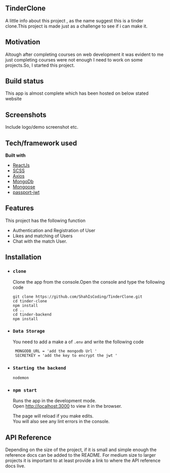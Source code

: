 ## TinderClone
A little info about this project , as the name suggest this is a tinder clone.This project is made just as a challenge to see if i can make it.

## Motivation
Altough after completing courses on web development it was evident to me just completing courses were not enough I need to work on some projects.So, I started this project.

## Build status
This app is almost complete which has been hosted on below stated website


## Screenshots
Include logo/demo screenshot etc.

## Tech/framework used
<b>Built with</b>
- [ReactJs](https://reactjs.org/)
- [SCSS](https://sass-lang.com/)
- [Axios](https://axios-http.com/)
- [MongoDb](https://www.mongodb.com)
- [Mongoose](https://mongoosejs.com/docs/guide.html#definition)
- [passport-jwt](http://www.passportjs.org/packages/passport-jwt/)

## Features
This project has the following function

* Authentication and Registration of User
* Likes and matching of Users
* Chat with the match User.

## Installation
-  ### `clone`
    Clone the app from the console.Open the console and type the following code
    ```
    git clone https://github.com/ShahIsCoding/TinderClone.git
    cd tinder-clone 
    npm install
    cd ..
    cd tinder-backend
    npm install
    ```
-  ### `Data Storage`
   You need to add a make a of `.env` and write the following code
   ```   
    MONGODB_URL = 'add the mongodb Url '
    SECRETKEY = 'add the key to encrypt the jwt '
   ```
-  ### `Starting the backend `
    ```
    nodemon
    ```
-  ### `npm start`
    Runs the app in the development mode.\
    Open [http://localhost:3000](http://localhost:3000) to view it in the browser.

    The page will reload if you make edits.\
    You will also see any lint errors in the console.   

## API Reference

Depending on the size of the project, if it is small and simple enough the reference docs can be added to the README. For medium size to larger projects it is important to at least provide a link to where the API reference docs live.
